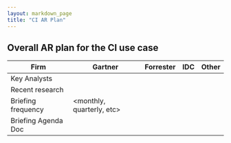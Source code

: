 ```yaml
---
layout: markdown_page
title: "CI AR Plan"
---
```



## Overall AR plan for the CI use case

| Firm | Gartner | Forrester | IDC | Other |
|--------------------|------------------------------|-----------|-----|-------|
| Key Analysts | <list key analysts> |  |  |  |
| Recent research | <links to relevant research> |  |  |  |
| Briefing frequency | <monthly, quarterly, etc> |  |  |  |
| Briefing Agenda Doc | <link to the briefing G-Doc> |  |  |  |
